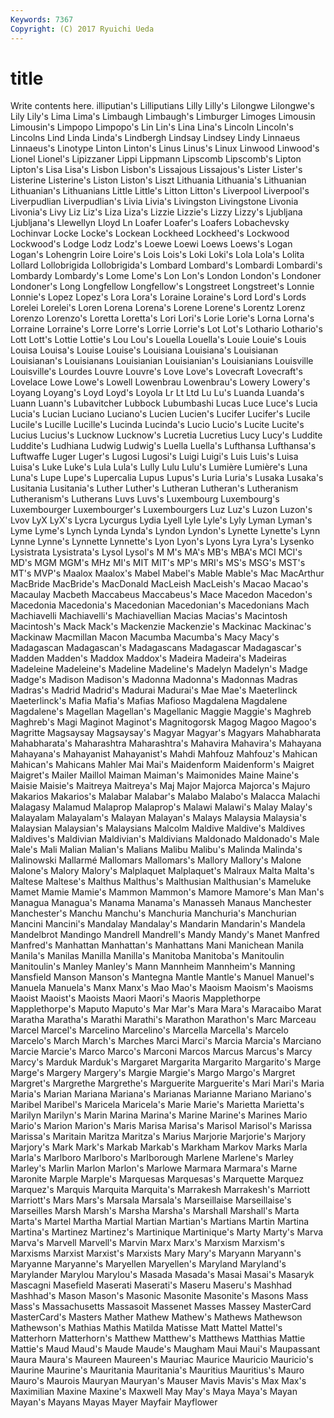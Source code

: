 ```yaml
---
Keywords: 7367 
Copyright: (C) 2017 Ryuichi Ueda
---
```


# title

Write contents here.
illiputian's Lilliputians Lilly
Lilly's Lilongwe Lilongwe's Lily Lily's Lima Lima's Limbaugh Limbaugh's Limburger
Limoges Limousin Limousin's Limpopo Limpopo's Lin Lin's Lina Lina's Lincoln
Lincoln's Lincolns Lind Linda Linda's Lindbergh Lindsay Lindsey Lindy Linnaeus
Linnaeus's Linotype Linton Linton's Linus Linus's Linux Linwood Linwood's Lionel
Lionel's Lipizzaner Lippi Lippmann Lipscomb Lipscomb's Lipton Lipton's Lisa Lisa's
Lisbon Lisbon's Lissajous Lissajous's Lister Lister's Listerine Listerine's Liston Liston's
Liszt Lithuania Lithuania's Lithuanian Lithuanian's Lithuanians Little Little's Litton Litton's
Liverpool Liverpool's Liverpudlian Liverpudlian's Livia Livia's Livingston Livingstone Livonia Livonia's
Livy Liz Liz's Liza Liza's Lizzie Lizzie's Lizzy Lizzy's Ljubljana
Ljubljana's Llewellyn Lloyd Ln Loafer Loafer's Loafers Lobachevsky Lochinvar Locke
Locke's Lockean Lockheed Lockheed's Lockwood Lockwood's Lodge Lodz Lodz's Loewe
Loewi Loews Loews's Logan Logan's Lohengrin Loire Loire's Lois Lois's
Loki Loki's Lola Lola's Lolita Lollard Lollobrigida Lollobrigida's Lombard Lombard's
Lombardi Lombardi's Lombardy Lombardy's Lome Lome's Lon Lon's London London's
Londoner Londoner's Long Longfellow Longfellow's Longstreet Longstreet's Lonnie Lonnie's Lopez
Lopez's Lora Lora's Loraine Loraine's Lord Lord's Lords Lorelei Lorelei's
Loren Lorena Lorena's Lorene Lorene's Lorentz Lorenz Lorenzo Lorenzo's Loretta
Loretta's Lori Lori's Lorie Lorie's Lorna Lorna's Lorraine Lorraine's Lorre
Lorre's Lorrie Lorrie's Lot Lot's Lothario Lothario's Lott Lott's Lottie
Lottie's Lou Lou's Louella Louella's Louie Louie's Louis Louisa Louisa's
Louise Louise's Louisiana Louisiana's Louisianan Louisianan's Louisianans Louisianian Louisianian's Louisianians
Louisville Louisville's Lourdes Louvre Louvre's Love Love's Lovecraft Lovecraft's Lovelace
Lowe Lowe's Lowell Lowenbrau Lowenbrau's Lowery Lowery's Loyang Loyang's Loyd
Loyd's Loyola Lr Lt Ltd Lu Lu's Luanda Luanda's Luann
Luann's Lubavitcher Lubbock Lubumbashi Lucas Luce Luce's Lucia Lucia's Lucian
Luciano Luciano's Lucien Lucien's Lucifer Lucifer's Lucile Lucile's Lucille Lucille's
Lucinda Lucinda's Lucio Lucio's Lucite Lucite's Lucius Lucius's Lucknow Lucknow's
Lucretia Lucretius Lucy Lucy's Luddite Luddite's Ludhiana Ludwig Ludwig's Luella
Luella's Lufthansa Lufthansa's Luftwaffe Luger Luger's Lugosi Lugosi's Luigi Luigi's
Luis Luis's Luisa Luisa's Luke Luke's Lula Lula's Lully Lulu
Lulu's Lumière Lumière's Luna Luna's Lupe Lupe's Lupercalia Lupus Lupus's
Luria Luria's Lusaka Lusaka's Lusitania Lusitania's Luther Luther's Lutheran Lutheran's
Lutheranism Lutheranism's Lutherans Luvs Luvs's Luxembourg Luxembourg's Luxembourger Luxembourger's Luxembourgers
Luz Luz's Luzon Luzon's Lvov LyX LyX's Lycra Lycurgus Lydia
Lyell Lyle Lyle's Lyly Lyman Lyman's Lyme Lyme's Lynch Lynda
Lynda's Lyndon Lyndon's Lynette Lynette's Lynn Lynne Lynne's Lynnette Lynnette's
Lyon Lyon's Lyons Lyra Lyra's Lysenko Lysistrata Lysistrata's Lysol Lysol's
M M's MA's MB's MBA's MCI MCI's MD's MGM MGM's
MHz MI's MIT MIT's MP's MRI's MS's MSG's MST's MT's
MVP's Maalox Maalox's Mabel Mabel's Mable Mable's Mac MacArthur MacBride
MacBride's MacDonald MacLeish MacLeish's Macao Macao's Macaulay Macbeth Maccabeus Maccabeus's
Mace Macedon Macedon's Macedonia Macedonia's Macedonian Macedonian's Macedonians Mach Machiavelli
Machiavelli's Machiavellian Macias Macias's Macintosh Macintosh's Mack Mack's Mackenzie Mackenzie's
Mackinac Mackinac's Mackinaw Macmillan Macon Macumba Macumba's Macy Macy's Madagascan
Madagascan's Madagascans Madagascar Madagascar's Madden Madden's Maddox Maddox's Madeira Madeira's
Madeiras Madeleine Madeleine's Madeline Madeline's Madelyn Madelyn's Madge Madge's Madison
Madison's Madonna Madonna's Madonnas Madras Madras's Madrid Madrid's Madurai Madurai's
Mae Mae's Maeterlinck Maeterlinck's Mafia Mafia's Mafias Mafioso Magdalena Magdalene
Magdalene's Magellan Magellan's Magellanic Maggie Maggie's Maghreb Maghreb's Magi Maginot
Maginot's Magnitogorsk Magog Magoo Magoo's Magritte Magsaysay Magsaysay's Magyar Magyar's
Magyars Mahabharata Mahabharata's Maharashtra Maharashtra's Mahavira Mahavira's Mahayana Mahayana's Mahayanist
Mahayanist's Mahdi Mahfouz Mahfouz's Mahican Mahican's Mahicans Mahler Mai Mai's
Maidenform Maidenform's Maigret Maigret's Mailer Maillol Maiman Maiman's Maimonides Maine
Maine's Maisie Maisie's Maitreya Maitreya's Maj Major Majorca Majorca's Majuro
Makarios Makarios's Malabar Malabar's Malabo Malabo's Malacca Malachi Malagasy Malamud
Malaprop Malaprop's Malawi Malawi's Malay Malay's Malayalam Malayalam's Malayan Malayan's
Malays Malaysia Malaysia's Malaysian Malaysian's Malaysians Malcolm Maldive Maldive's Maldives
Maldives's Maldivian Maldivian's Maldivians Maldonado Maldonado's Male Male's Mali Malian
Malian's Malians Malibu Malibu's Malinda Malinda's Malinowski Mallarmé Mallomars Mallomars's
Mallory Mallory's Malone Malone's Malory Malory's Malplaquet Malplaquet's Malraux Malta
Malta's Maltese Maltese's Malthus Malthus's Malthusian Malthusian's Mameluke Mamet Mamie
Mamie's Mammon Mammon's Mamore Mamore's Man Man's Managua Managua's Manama
Manama's Manasseh Manaus Manchester Manchester's Manchu Manchu's Manchuria Manchuria's Manchurian
Mancini Mancini's Mandalay Mandalay's Mandarin Mandarin's Mandela Mandelbrot Mandingo Mandrell
Mandrell's Mandy Mandy's Manet Manfred Manfred's Manhattan Manhattan's Manhattans Mani
Manichean Manila Manila's Manilas Manilla Manilla's Manitoba Manitoba's Manitoulin Manitoulin's
Manley Manley's Mann Mannheim Mannheim's Manning Mansfield Manson Manson's Mantegna
Mantle Mantle's Manuel Manuel's Manuela Manuela's Manx Manx's Mao Mao's
Maoism Maoism's Maoisms Maoist Maoist's Maoists Maori Maori's Maoris Mapplethorpe
Mapplethorpe's Maputo Maputo's Mar Mar's Mara Mara's Maracaibo Marat Maratha
Maratha's Marathi Marathi's Marathon Marathon's Marc Marceau Marcel Marcel's Marcelino
Marcelino's Marcella Marcella's Marcelo Marcelo's March March's Marches Marci Marci's
Marcia Marcia's Marciano Marcie Marcie's Marco Marco's Marconi Marcos Marcus
Marcus's Marcy Marcy's Marduk Marduk's Margaret Margarita Margarito Margarito's Marge
Marge's Margery Margery's Margie Margie's Margo Margo's Margret Margret's Margrethe
Margrethe's Marguerite Marguerite's Mari Mari's Maria Maria's Marian Mariana Mariana's
Marianas Marianne Mariano Mariano's Maribel Maribel's Maricela Maricela's Marie Marie's
Marietta Marietta's Marilyn Marilyn's Marin Marina Marina's Marine Marine's Marines
Mario Mario's Marion Marion's Maris Marisa Marisa's Marisol Marisol's Marissa
Marissa's Maritain Maritza Maritza's Marius Marjorie Marjorie's Marjory Marjory's Mark
Mark's Markab Markab's Markham Markov Marks Marla Marla's Marlboro Marlboro's
Marlborough Marlene Marlene's Marley Marley's Marlin Marlon Marlon's Marlowe Marmara
Marmara's Marne Maronite Marple Marple's Marquesas Marquesas's Marquette Marquez Marquez's
Marquis Marquita Marquita's Marrakesh Marrakesh's Marriott Marriott's Mars Mars's Marsala
Marsala's Marseillaise Marseillaise's Marseilles Marsh Marsh's Marsha Marsha's Marshall Marshall's
Marta Marta's Martel Martha Martial Martian Martian's Martians Martin Martina
Martina's Martinez Martinez's Martinique Martinique's Marty Marty's Marva Marva's Marvell
Marvell's Marvin Marx Marx's Marxism Marxism's Marxisms Marxist Marxist's Marxists
Mary Mary's Maryann Maryann's Maryanne Maryanne's Maryellen Maryellen's Maryland Maryland's
Marylander Marylou Marylou's Masada Masada's Masai Masai's Masaryk Mascagni Masefield
Maserati Maserati's Maseru Maseru's Mashhad Mashhad's Mason Mason's Masonic Masonite
Masonite's Masons Mass Mass's Massachusetts Massasoit Massenet Masses Massey MasterCard
MasterCard's Masters Mather Mathew Mathew's Mathews Mathewson Mathewson's Mathias Mathis
Matilda Matisse Matt Mattel Mattel's Matterhorn Matterhorn's Matthew Matthew's Matthews
Matthias Mattie Mattie's Maud Maud's Maude Maude's Maugham Maui Maui's
Maupassant Maura Maura's Maureen Maureen's Mauriac Maurice Mauricio Mauricio's Maurine
Maurine's Mauritania Mauritania's Mauritius Mauritius's Mauro Mauro's Maurois Mauryan Mauryan's
Mauser Mavis Mavis's Max Max's Maximilian Maxine Maxine's Maxwell May
May's Maya Maya's Mayan Mayan's Mayans Mayas Mayer Mayfair Mayflower
